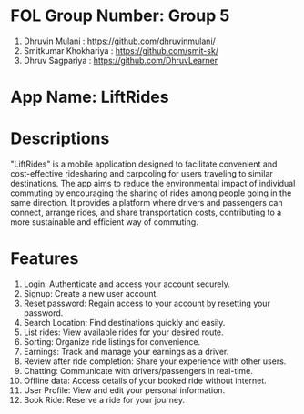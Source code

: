 # FOL Group Number: Group 5
1. Dhruvin Mulani : https://github.com/dhruvinmulani/
2. Smitkumar Khokhariya : https://github.com/smit-sk/
3. Dhruv Sagpariya : https://github.com/DhruvLearner 

# App Name: LiftRides

# Descriptions
"LiftRides" is a mobile application designed to facilitate convenient and cost-effective ridesharing and carpooling for users traveling to similar destinations. The app aims to reduce the environmental impact of individual commuting by encouraging the sharing of rides among people going in the same direction. It provides a platform where drivers and passengers can connect, arrange rides, and share transportation costs, contributing to a more sustainable and efficient way of commuting.

# Features
1. Login: Authenticate and access your account securely.
2. Signup: Create a new user account.
3. Reset password: Regain access to your account by resetting your password.
4. Search Location: Find destinations quickly and easily.
5. List rides: View available rides for your desired route.
6. Sorting: Organize ride listings for convenience.
7. Earnings: Track and manage your earnings as a driver.
8. Review after ride completion: Share your experience with other users.
9. Chatting: Communicate with drivers/passengers in real-time.
10. Offline data: Access details of your booked ride without internet.
11. User Profile: View and edit your personal information.
12. Book Ride: Reserve a ride for your journey.
